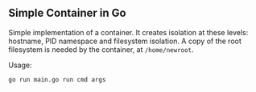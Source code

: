 

## Simple Container in Go

Simple implementation of a container.
It creates isolation at these levels: hostname, PID namespace and filesystem isolation.
A copy of the root filesystem is needed by the container, at `` /home/newroot ``.

Usage: 
```    
go run main.go run cmd args 
```
